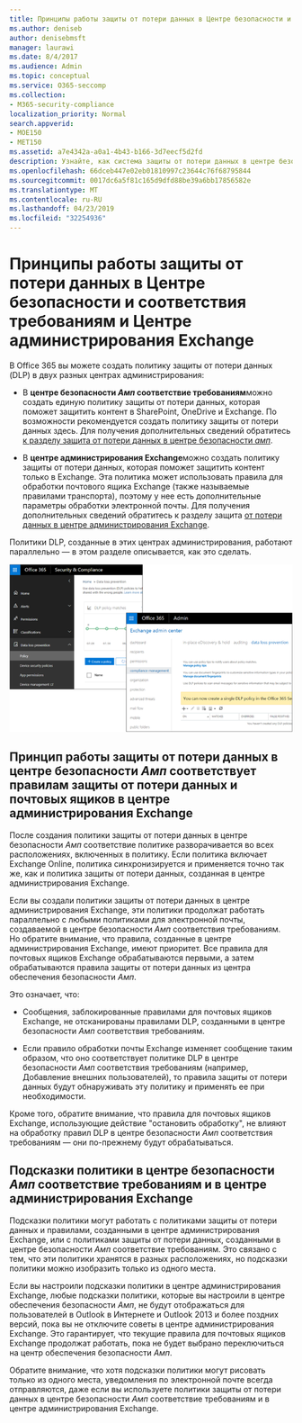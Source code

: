 ```yaml
---
title: Принципы работы защиты от потери данных в Центре безопасности и соответствия требованиям и Центре администрирования Exchange
ms.author: deniseb
author: denisebmsft
manager: laurawi
ms.date: 8/4/2017
ms.audience: Admin
ms.topic: conceptual
ms.service: O365-seccomp
ms.collection:
- M365-security-compliance
localization_priority: Normal
search.appverid:
- MOE150
- MET150
ms.assetid: a7e4342a-a0a1-4b43-b166-3d7eecf5d2fd
description: Узнайте, как система защиты от потери данных в центре безопасности _Амп_ соответствует правилам защиты от потери данных и почтовых ящиков (правила транспорта) в центре администрирования Exchange.
ms.openlocfilehash: 66dceb447e02eb01810997c23644c76f68795844
ms.sourcegitcommit: 0017dc6a5f81c165d9dfd88be39a6bb17856582e
ms.translationtype: MT
ms.contentlocale: ru-RU
ms.lasthandoff: 04/23/2019
ms.locfileid: "32254936"
---
```

# <a name="how-dlp-works-between-the-security--compliance-center-and-exchange-admin-center"></a>Принципы работы защиты от потери данных в Центре безопасности и соответствия требованиям и Центре администрирования Exchange

В Office 365 вы можете создать политику защиты от потери данных (DLP) в двух разных центрах администрирования:
  
- В **центре безопасности _Амп_ соответствие требованиям**можно создать единую политику защиты от потери данных, которая поможет защитить контент в SharePoint, OneDrive и Exchange. По возможности рекомендуется создать политику защиты от потери данных здесь. Для получения дополнительных сведений обратитесь [к разделу защита от потери данных в центре безопасности _амп_](data-loss-prevention-policies.md).
    
- В **центре администрирования Exchange**можно создать политику защиты от потери данных, которая поможет защитить контент только в Exchange. Эта политика может использовать правила для обработки почтового ящика Exchange (также называемые правилами транспорта), поэтому у нее есть дополнительные параметры обработки электронной почты. Для получения дополнительных сведений обратитесь к разделу защита [от потери данных в центре администрирования Exchange](https://go.microsoft.com/fwlink/?linkid=852311).
    
Политики DLP, созданные в этих центрах администрирования, работают параллельно — в этом разделе описывается, как это сделать.
  
![Страницы защиты от потери данных в центре безопасности и соответствия требованиям и центре администрирования Exchange](media/d3eaa7e7-3b16-457b-bd9c-26707f7b584f.png)
  
## <a name="how-dlp-in-the-security--compliance-center-works-with-dlp-and-mail-flow-rules-in-the-exchange-admin-center"></a>Принцип работы защиты от потери данных в центре безопасности _Амп_ соответствует правилам защиты от потери данных и почтовых ящиков в центре администрирования Exchange

После создания политики защиты от потери данных в центре безопасности _Амп_ соответствие политике разворачивается во всех расположениях, включенных в политику. Если политика включает Exchange Online, политика синхронизируется и применяется точно так же, как и политика защиты от потери данных, созданная в центре администрирования Exchange. 
  
Если вы создали политики защиты от потери данных в центре администрирования Exchange, эти политики продолжат работать параллельно с любыми политиками для электронной почты, создаваемой в центре безопасности _Амп_ соответствия требованиям. Но обратите внимание, что правила, созданные в центре администрирования Exchange, имеют приоритет. Все правила для почтовых ящиков Exchange обрабатываются первыми, а затем обрабатываются правила защиты от потери данных из центра обеспечения безопасности _Амп_.
  
Это означает, что:
  
- Сообщения, заблокированные правилами для почтовых ящиков Exchange, не отсканированы правилами DLP, созданными в центре безопасности _Амп_ соответствия требованиям.
    
- Если правило обработки почты Exchange изменяет сообщение таким образом, что оно соответствует политике DLP в центре безопасности _Амп_ соответствия требованиям (например, Добавление внешних пользователей), то правила защиты от потери данных будут обнаруживать эту политику и применять ее при необходимости.
    
Кроме того, обратите внимание, что правила для почтовых ящиков Exchange, использующие действие "остановить обработку", не влияют на обработку правил DLP в центре безопасности _Амп_ соответствия требованиям — они по-прежнему будут обрабатываться.
  
## <a name="policy-tips-in-the-security--compliance-center-vs-the-exchange-admin-center"></a>Подсказки политики в центре безопасности _Амп_ соответствие требованиям и в центре администрирования Exchange

Подсказки политики могут работать с политиками защиты от потери данных и правилами, созданными в центре администрирования Exchange, или с политиками защиты от потери данных, созданными в центре безопасности _Амп_ соответствие требованиям. Это связано с тем, что эти политики хранятся в разных расположениях, но подсказки политики можно изобразить только из одного места.
  
Если вы настроили подсказки политики в центре администрирования Exchange, любые подсказки политики, которые вы настроили в центре обеспечения безопасности _Амп_, не будут отображаться для пользователей в Outlook в Интернете и Outlook 2013 и более поздних версий, пока вы не отключите советы в центре администрирования Exchange. Это гарантирует, что текущие правила для почтовых ящиков Exchange продолжат работать, пока не будет выбрано переключиться на центр обеспечения безопасности _Амп_.
  
Обратите внимание, что хотя подсказки политики могут рисовать только из одного места, уведомления по электронной почте всегда отправляются, даже если вы используете политики защиты от потери данных в центре безопасности _Амп_ соответствие требованиям и в центре администрирования Exchange.
  

